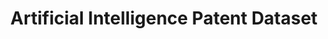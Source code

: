 ---
layout: default
citation: 'Giczy, A.V., Pairolero, N.A. & Toole, A.A. Identifying artificial intelligence
  (AI) invention: a novel AI patent dataset. J Technol Transf 47, 476–505 (2022).
  https://doi.org/10.1007/s10961-021-09900-2'
contributors: 'Alexander Giczy, Nicholas Pairolero, Andrew Toole '
cost: none
description: "The Artificial Intelligence Patent Dataset consists of two files, both
  released by the OCE. The first data file identifies United States (U.S.) patents
  issued between 1976 and 2020 and pre-grant publications (PGPubs) published through
  2020 that contain one or more of several AI technology components (including machine
  learning, natural language processing, computer vision, speech, knowledge processing,
  AI hardware, evolutionary computation, and planning and control). \n\nOCE generated
  this data file using a machine learning (ML) approach that analyzed patent text
  and citations to identify AI in U.S. patent documents. The second data file contains
  the patent documents used to train the ML models."
documentation: https://papers.ssrn.com/sol3/papers.cfm?abstract_id=3866793
last_edit: Thu, 13 Jul 2023 07:34:32 GMT
location: https://www.uspto.gov/ip-policy/economic-research/research-datasets/artificial-intelligence-patent-dataset
maintained_by: EconomicsData@uspto.gov
open_access: 'TRUE'
related_publications: https://papers.ssrn.com/sol3/papers.cfm?abstract_id=3866793,
  https://www.uspto.gov/sites/default/files/documents/OCE-DH-AI.pdf
shortname: ai_patent_dataset
tags:
- AI
- validation
- patents
timeframe: 1976-2020
title: Artificial Intelligence Patent Dataset
uuid: 335a9e17-069a-468f-b5b3-fa7151c83a8a
---